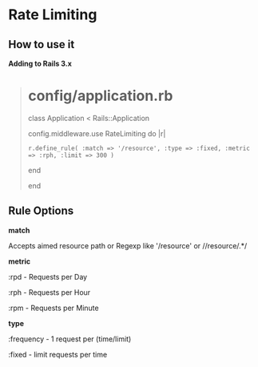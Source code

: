 Rate Limiting
===============


How to use it
----------------

**Adding to Rails 3.x**

> # config/application.rb
>
> class Application < Rails::Application
>
>   config.middleware.use RateLimiting do |r|
>
>     r.define_rule( :match => '/resource', :type => :fixed, :metric => :rph, :limit => 300 )
>
>   end
>
> end

Rule Options
----------------

**match**

Accepts aimed resource path or Regexp like '/resource' or /\/resource/.*/

**metric**

:rpd  -  Requests per Day

:rph  -  Requests per Hour

:rpm  -  Requests per Minute

**type**

:frequency  -  1 request per (time/limit)

:fixed - limit requests per time



